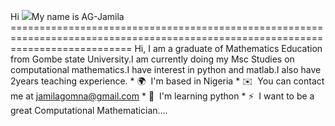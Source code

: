Hi ![](https://user-images.githubusercontent.com/18350557/176309783-0785949b-9127-417c-8b55-ab5a4333674e.gif)My name is AG-Jamila =================================================================================================================================  Hi, I am a graduate of Mathematics Education from Gombe state University.I am currently doing my Msc Studies on computational mathematics.I have interest in python and matlab.I also have 2years teaching experience.  * 🌍  I'm based in Nigeria * ✉️  You can contact me at [jamilagomna@gmail.com](mailto:jamilagomna@gmail.com) * 🧠  I'm learning python * ⚡  I want to be a great Computational Mathematician….
